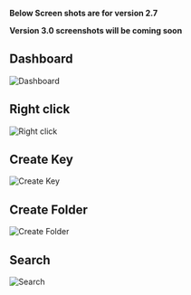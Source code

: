 **Below Screen shots are for version 2.7**

**Version 3.0 screenshots will be coming soon**

Dashboard
--------
![Dashboard](https://image.ibb.co/eofXra/tree.png "Dashboard")

Right click
--------
![Right click](https://image.ibb.co/cRwu4v/rightclick.png "Right click")

Create Key
--------
![Create Key](https://image.ibb.co/cLikBa/create.png "Create Key")

Create Folder
--------
![Create Folder](https://image.ibb.co/igTJWa/create_folder.png "Create Folder")

Search 
-------
![Search](https://image.ibb.co/mO3DxF/search.png "Search")
